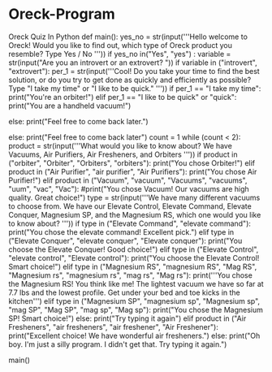 # Oreck-Program
Oreck Quiz In Python
def main():
 yes_no = str(input('''Hello welcome to Oreck!
 Would you like to find out, which type of Oreck product you
resemble?
 Type Yes / No '''))
 if yes_no in("Yes", "yes") :
 variable = str(input("Are you an introvert or an extrovert?
"))
 if variable in ("introvert", "extrovert"):
 per_1 = str(input('''Cool! Do you take your time to
find the best solution, or do you try
to get done as quickly and efficiently as possible?
Type "I take my time" or "I like to be quick." '''))
 if per_1 == "I take my time":
 print("You're an orbiter!")
 elif per_1 == "I like to be quick" or "quick":
 print("You are a handheld vacuum!")

 else:
 print("Feel free to come back later.")

 else:
 print("Feel free to come back later")
 count = 1
 while (count < 2):
 product = str(input('''What would you like to know about? We
have Vacuums, Air Purifiers,
Air Fresheners, and Orbiters '''))
 if product in ("orbiter", "Orbiter", "Orbiters", "orbiters"):
 print("You chose Orbiter!")
 elif product in ("Air Purifier", "air purifier", "Air
Purifiers"):
 print("You chose Air Purifier!")
 elif product in ("Vacuum", "vacuum", "Vacuums", "vacuums", "uum", "vac", "Vac"):
 #print("You chose Vacuum! Our vacuums are high quality.
Great choice!")
 type = str(input('''We have many different vacuums to
choose from. We have our Elevate Control,
Elevate Command, Elevate Conquer, Magnesium SP, and the Magnesium
RS, which one would you like to know about? '''))
 if type in ("Elevate Command", "elevate command"):
 print("You chose the elevate command! Excellent
pick.")
 elif type in ("Elevate Conquer", "elevate conquer",
"Elevate conquer"):
 print("You choose the Elevate Conquer! Good choice!")
 elif type in ("Elevate Control", "elevate control",
"Elevate control"):
 print("You choose the Elevate Control! Smart 
choice!")
 elif type in ("Magnesium RS", "magnesium RS", "Mag RS",
"Magnesium rs", "magnesium rs", "mag rs", "Mag rs"):
 print('''You chose the Magnesium RS! You think like
me! The lightest vacuum we have so
far at 7.7 lbs and the lowest profile. Get under your bed and toe
kicks in the kitchen''')
 elif type in ("Magnesium SP", "magnesium sp", "Magnesium
sp", "mag SP", "Mag SP", "mag sp", "Mag sp"):
 print("You chose the Magnesium SP! Smart choice!")
 else:
 print("Try typing it again")
 elif product in ("Air Fresheners", "air fresheners", "air
freshener", "Air Freshener"):
 print("Excellent choice! We have wonderful air
fresheners.")
 else:
 print("Oh boy. I'm just a silly program. I didn't get
that. Try typing it again.")

main()
